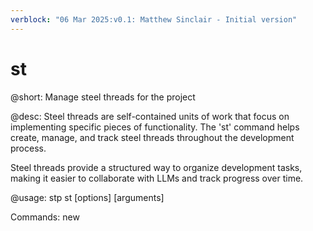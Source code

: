 ```yaml
---
verblock: "06 Mar 2025:v0.1: Matthew Sinclair - Initial version"
---
```

# st

@short:
Manage steel threads for the project

@desc:
Steel threads are self-contained units of work that focus on implementing
specific pieces of functionality. The 'st' command helps create, manage,
and track steel threads throughout the development process.

Steel threads provide a structured way to organize development tasks,
making it easier to collaborate with LLMs and track progress over time.

@usage:
stp st <command> [options] [arguments]

Commands:
  new <title>                       Create a new steel thread
  done <id>                         Mark a steel thread as complete
  list [--status <status>] [--width N] List all steel threads
  sync [--write] [--width N]        Synchronize steel_threads.md with individual ST files
  show <id>                         Show details of a specific steel thread
  edit <id>                         Open a steel thread in your default editor

Options for 'list':
  --status <status>        Filter steel threads by status
                           Valid statuses: Not Started, In Progress, Completed, On Hold, Cancelled
  --width N                Set the output table width in columns (defaults to terminal width)

Options for 'sync':
  --write                  Update the steel_threads.md file (without this flag, output is sent to stdout)
  --width N                Set the output table width in columns (defaults to terminal width)

Examples:
  stp st new "Implement User Authentication"    # Create a new steel thread
  stp st done ST0001                            # Mark ST0001 as complete
  stp st list --status "In Progress" --width 100  # List all in-progress steel threads
  stp st sync --write --width 100               # Update steel_threads.md with current ST state
  stp st show ST0001                            # Show details of ST0001
  stp st edit ST0001                            # Open ST0001 in your default editor

Steel Thread Metadata:
  Steel threads can store metadata in two formats:
  
  1. YAML frontmatter (at the top of the file):
     ---
     status: In Progress
     created: 20250307
     completed: 
     ---
     
  2. Document body (in the main content):
     - **Status**: In Progress
     - **Created**: 2025-03-07
     - **Completed**: 
     
  For full details on steel thread document formats, see the reference guide.
